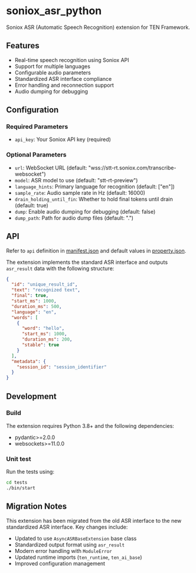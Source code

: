 # soniox_asr_python

Soniox ASR (Automatic Speech Recognition) extension for TEN Framework.

## Features

- Real-time speech recognition using Soniox API
- Support for multiple languages
- Configurable audio parameters
- Standardized ASR interface compliance
- Error handling and reconnection support
- Audio dumping for debugging

## Configuration

### Required Parameters

- `api_key`: Your Soniox API key (required)

### Optional Parameters

- `url`: WebSocket URL (default: "wss://stt-rt.soniox.com/transcribe-websocket")
- `model`: ASR model to use (default: "stt-rt-preview")
- `language_hints`: Primary language for recognition (default: ["en"])
- `sample_rate`: Audio sample rate in Hz (default: 16000)
- `drain_holding_until_fin`: Whether to hold final tokens until drain (default: true)
- `dump`: Enable audio dumping for debugging (default: false)
- `dump_path`: Path for audio dump files (default: ".")

## API

Refer to `api` definition in [manifest.json](manifest.json) and default values in [property.json](property.json).

The extension implements the standard ASR interface and outputs `asr_result` data with the following structure:

```json
{
  "id": "unique_result_id",
  "text": "recognized text",
  "final": true,
  "start_ms": 1000,
  "duration_ms": 500,
  "language": "en",
  "words": [
    {
      "word": "hello",
      "start_ms": 1000,
      "duration_ms": 200,
      "stable": true
    }
  ],
  "metadata": {
    "session_id": "session_identifier"
  }
}
```

## Development

### Build

The extension requires Python 3.8+ and the following dependencies:
- pydantic>=2.0.0
- websockets>=11.0.0

### Unit test

Run the tests using:
```bash
cd tests
./bin/start
```

## Migration Notes

This extension has been migrated from the old ASR interface to the new standardized ASR interface. Key changes include:

- Updated to use `AsyncASRBaseExtension` base class
- Standardized output format using `asr_result`
- Modern error handling with `ModuleError`
- Updated runtime imports (`ten_runtime`, `ten_ai_base`)
- Improved configuration management
